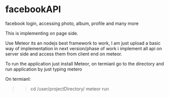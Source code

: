 # facebookAPI
facebook login, accessing photo, album, profile and many more

This is implementing on page side.

Use Meteor its an nodejs best framework to work, I am just upload a basic way of implementation in next version/phase of work i implement all api on server side and access them from client end on meteor.

To run the application just install Meteor, on termianl go to the directory and run application by just typing metero

On termianl:

>> cd /user/projectDirectory/
>> meteor run
